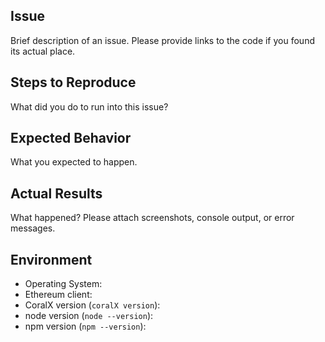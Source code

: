 ## Issue

Brief description of an issue. Please provide links to the code if you found its actual place.

## Steps to Reproduce

What did you do to run into this issue?

## Expected Behavior

What you expected to happen.

## Actual Results

What happened? Please attach screenshots, console output, or error messages.

## Environment

* Operating System: 
* Ethereum client:
* CoralX version (`coralX version`):
* node version (`node --version`):
* npm version (`npm --version`): 